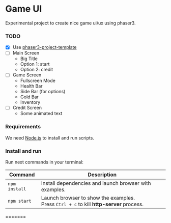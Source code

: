 # Game UI

Experimental project to create nice game ui/ux using phaser3.

### TODO

- [x] Use [phaser3-project-template](https://github.com/photonstorm/phaser3-project-template)
- [ ] Main Screen
  - Big Title
  - Option 1: start
  - Option 2: credit
- [ ] Game Screen
  - Fullscreen Mode
  - Health Bar
  - Side Bar (for options)
  - Gold Bar
  - Inventory
- [ ] Credit Screen
  - Some animated text
  

### Requirements

We need [Node.js](https://nodejs.org) to install and run scripts.

### Install and run

Run next commands in your terminal:

| Command | Description |
|---------|-------------|
| `npm install` | Install dependencies and launch browser with examples.|
| `npm start` | Launch browser to show the examples. <br> Press `Ctrl + c` to kill **http-server** process. |
=======
